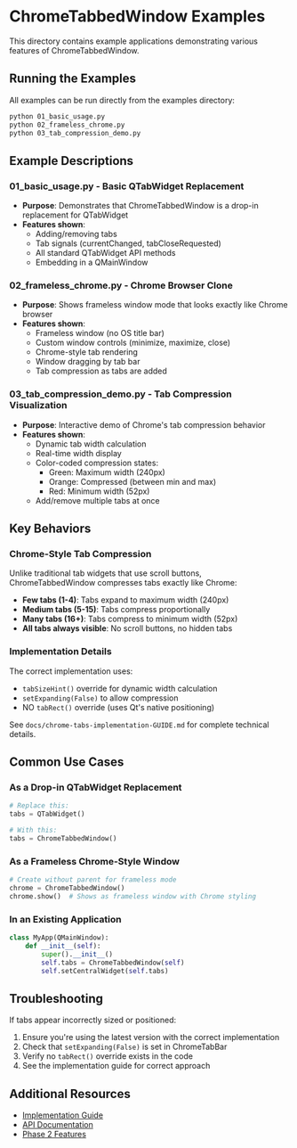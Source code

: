 # ChromeTabbedWindow Examples

This directory contains example applications demonstrating various features of ChromeTabbedWindow.

## Running the Examples

All examples can be run directly from the examples directory:

```bash
python 01_basic_usage.py
python 02_frameless_chrome.py
python 03_tab_compression_demo.py
```

## Example Descriptions

### 01_basic_usage.py - Basic QTabWidget Replacement
- **Purpose**: Demonstrates that ChromeTabbedWindow is a drop-in replacement for QTabWidget
- **Features shown**:
  - Adding/removing tabs
  - Tab signals (currentChanged, tabCloseRequested)
  - All standard QTabWidget API methods
  - Embedding in a QMainWindow

### 02_frameless_chrome.py - Chrome Browser Clone
- **Purpose**: Shows frameless window mode that looks exactly like Chrome browser
- **Features shown**:
  - Frameless window (no OS title bar)
  - Custom window controls (minimize, maximize, close)
  - Chrome-style tab rendering
  - Window dragging by tab bar
  - Tab compression as tabs are added

### 03_tab_compression_demo.py - Tab Compression Visualization
- **Purpose**: Interactive demo of Chrome's tab compression behavior
- **Features shown**:
  - Dynamic tab width calculation
  - Real-time width display
  - Color-coded compression states:
    - Green: Maximum width (240px)
    - Orange: Compressed (between min and max)
    - Red: Minimum width (52px)
  - Add/remove multiple tabs at once

## Key Behaviors

### Chrome-Style Tab Compression
Unlike traditional tab widgets that use scroll buttons, ChromeTabbedWindow compresses tabs exactly like Chrome:

- **Few tabs (1-4)**: Tabs expand to maximum width (240px)
- **Medium tabs (5-15)**: Tabs compress proportionally
- **Many tabs (16+)**: Tabs compress to minimum width (52px)
- **All tabs always visible**: No scroll buttons, no hidden tabs

### Implementation Details
The correct implementation uses:
- `tabSizeHint()` override for dynamic width calculation
- `setExpanding(False)` to allow compression
- NO `tabRect()` override (uses Qt's native positioning)

See `docs/chrome-tabs-implementation-GUIDE.md` for complete technical details.

## Common Use Cases

### As a Drop-in QTabWidget Replacement
```python
# Replace this:
tabs = QTabWidget()

# With this:
tabs = ChromeTabbedWindow()
```

### As a Frameless Chrome-Style Window
```python
# Create without parent for frameless mode
chrome = ChromeTabbedWindow()
chrome.show()  # Shows as frameless window with Chrome styling
```

### In an Existing Application
```python
class MyApp(QMainWindow):
    def __init__(self):
        super().__init__()
        self.tabs = ChromeTabbedWindow(self)
        self.setCentralWidget(self.tabs)
```

## Troubleshooting

If tabs appear incorrectly sized or positioned:
1. Ensure you're using the latest version with the correct implementation
2. Check that `setExpanding(False)` is set in ChromeTabBar
3. Verify no `tabRect()` override exists in the code
4. See the implementation guide for correct approach

## Additional Resources

- [Implementation Guide](../docs/chrome-tabs-implementation-GUIDE.md)
- [API Documentation](../README.md)
- [Phase 2 Features](../PHASE2_IMPLEMENTATION_SUMMARY.md)